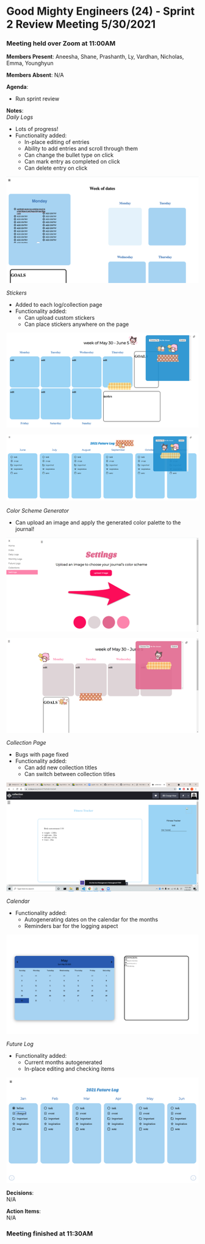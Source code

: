 # Good Mighty Engineers (24) - Sprint 2 Review Meeting 5/30/2021

### Meeting held over Zoom at 11:00AM

**Members Present**: Aneesha, Shane, Prashanth, Ly, Vardhan, Nicholas, Emma, Younghyun

**Members Absent**: N/A

**Agenda**:
- Run sprint review

**Notes**:  
*Daily Logs*
- Lots of progress! 
- Functionality added:  
  - In-place editing of entries
  - Ability to add entries and scroll through them
  - Can change the bullet type on click
  - Can mark entry as completed on click
  - Can delete entry on click

![Future Log Screenshot](../images/sprint2/sprint2-daily-log.png)

*Stickers*  
- Added to each log/collection page
- Functionality added:
  - Can upload custom stickers
  - Can place stickers anywhere on the page

![Daily Log Screenshot](../images/sprint2/sprint2-stickers-and-dates.png)

![Future Log Screenshot](../images/sprint2/sprint2-stickers-and-dates-2.png)

*Color Scheme Generator*
- Can upload an image and apply the generated color palette to the journal!

![Palette Generator Screenshot](../images/sprint2/sprint2-palette-generator.PNG)

![Colors Applied to Journal Screenshot](../images/sprint2/sprint2-palette-generator-2.PNG)

*Collection Page*
- Bugs with page fixed
- Functionality added: 
  - Can add new collection titles
  - Can switch between collection titles

![Collection Screenshot](../images/sprint2/sprint2-collection.png)

*Calendar*
- Functionality added:
  - Autogenerating dates on the calendar for the months
  - Reminders bar for the logging aspect

![Calendar Screenshot](../images/sprint2/sprint2-calendar.png)

*Future Log*
- Functionality added:
  - Current months autogenerated
  - In-place editing and checking items  

![Future Log Screenshot](../images/sprint2/sprint2-future-log.png)

**Decisions**:  
N/A

**Action Items**:  
N/A

### Meeting finished at 11:30AM